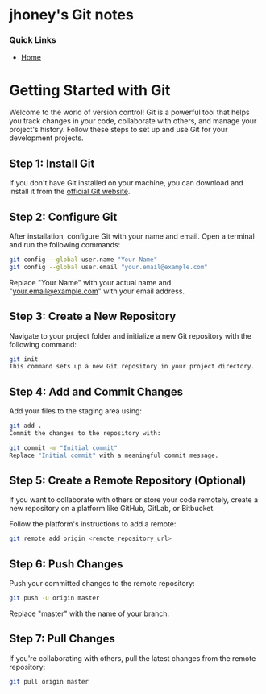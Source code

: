 # jhoney's Git notes

### Quick Links
- [Home](../README.md)

# Getting Started with Git

Welcome to the world of version control! Git is a powerful tool that helps you track changes in your code, collaborate with others, and manage your project's history. Follow these steps to set up and use Git for your development projects.

## Step 1: Install Git

If you don't have Git installed on your machine, you can download and install it from the [official Git website](https://git-scm.com/downloads).

## Step 2: Configure Git

After installation, configure Git with your name and email. Open a terminal and run the following commands:

```bash
git config --global user.name "Your Name"
git config --global user.email "your.email@example.com"
```

Replace "Your Name" with your actual name and "your.email@example.com" with your email address.

## Step 3: Create a New Repository

Navigate to your project folder and initialize a new Git repository with the following command:

```bash
git init
This command sets up a new Git repository in your project directory.
```

## Step 4: Add and Commit Changes

Add your files to the staging area using:

```bash
git add .
Commit the changes to the repository with:
```

```bash
git commit -m "Initial commit"
Replace "Initial commit" with a meaningful commit message.
```

## Step 5: Create a Remote Repository (Optional)

If you want to collaborate with others or store your code remotely, create a new repository on a platform like GitHub, GitLab, or Bitbucket.

Follow the platform's instructions to add a remote:

```bash
git remote add origin <remote_repository_url>
```

## Step 6: Push Changes

Push your committed changes to the remote repository:

```bash
git push -u origin master
```

Replace "master" with the name of your branch.

## Step 7: Pull Changes

If you're collaborating with others, pull the latest changes from the remote repository:

```bash
git pull origin master
```
